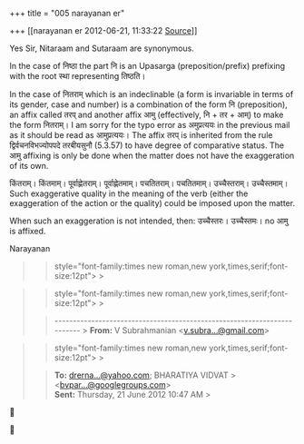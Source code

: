 +++
title = "005 narayanan er"

+++
[[narayanan er	2012-06-21, 11:33:22 [Source](https://groups.google.com/g/bvparishat/c/cowylqmD2iY)]]



Yes Sir, Nitaraam and Sutaraam are synonymous.  

In the case of निष्ठा the part नि is an Upasarga (preposition/prefix) prefixing with the root स्था representing तिष्ठति।

In the case of नितराम् which is an indeclinable (a form is invariable in terms of its gender, case and number) is a combination of the form नि (preposition), an affix called तरप् and another affix आमु (effectively, नि + तर + आम्) to make the form नितराम्। I am sorry for the typo error as अमुप्रत्ययः in the previous mail as it should be read as आमुप्रत्ययः। The affix तरप् is inherited from the rule द्विर्वचनविभज्योपपदे तरबीयसुनौ (5.3.57) to have degree of comparative status. The आमु affixing is only be done when the matter does not have the exaggeration of its own.  

किंतराम्। किंतमाम्। पूर्वाह्णेतराम्। पूर्वाह्णेतमाम्। पचतितराम्। पचतितमाम्। उच्चैस्तराम्। उच्चैस्तमाम्। Such exaggerative quality in the meaning of the verb (either the exaggeration of the action or the quality) could be imposed upon the matter.

When such an exaggeration is not intended, then: उच्चैस्तरः। उच्चैस्तमः। no आमु is affixed.

Narayanan  

  

> 
> >  style="font-family:times new roman,new york,times,serif;font-size:12pt"> >
> 
> > 
> > 
> > 

> 
> >  style="font-family:times new roman,new york,times,serif;font-size:12pt"> >
> 
> > ------------------------------------------------------------------------ >
> **From:** V Subrahmanian \<[v.subra...@gmail.com]()\>  
> > 
> > 
> > 

> 
> >  style="font-family:times new roman,new york,times,serif;font-size:12pt"> >
> 
> > **To:** [drerna...@yahoo.com](); BHARATIYA VIDVAT > \<[bvpar...@googlegroups.com]()\>  
> **Sent:** Thursday, 21 June 2012 10:47 AM >
> 
> > 
> > 





